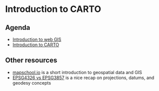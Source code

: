 Introduction to CARTO
====================================

## Agenda

* [Introduction to web GIS](https://docs.google.com/a/cartodb.com/presentation/d/1IDDPqtgVJPuQOPaSAxqpd2ZlPbPuxiBQ0V3Qr5GOSs4/edit?usp=sharing)
* [Introduction to CARTO](https://docs.google.com/a/cartodb.com/presentation/d/1YhMvOPFZ8OEeYgdiPhTXoWw9HSjn44rls_8yQtMhuvw/edit?usp=sharing)


## Other resources

* [mapschool.io](http://mapschool.io/) is a short introduction to geospatial data and GIS
* [EPSG4326 vs EPSG3857](http://lyzidiamond.com/posts/4326-vs-3857) is a nice recap on projections, datums, and geodesy concepts
